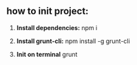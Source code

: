 ## how to init project:

1. **Install dependencies:**
        npm i
2. **Install grunt-cli:**
npm install -g grunt-cli

3. **Init on terminal**
        grunt
